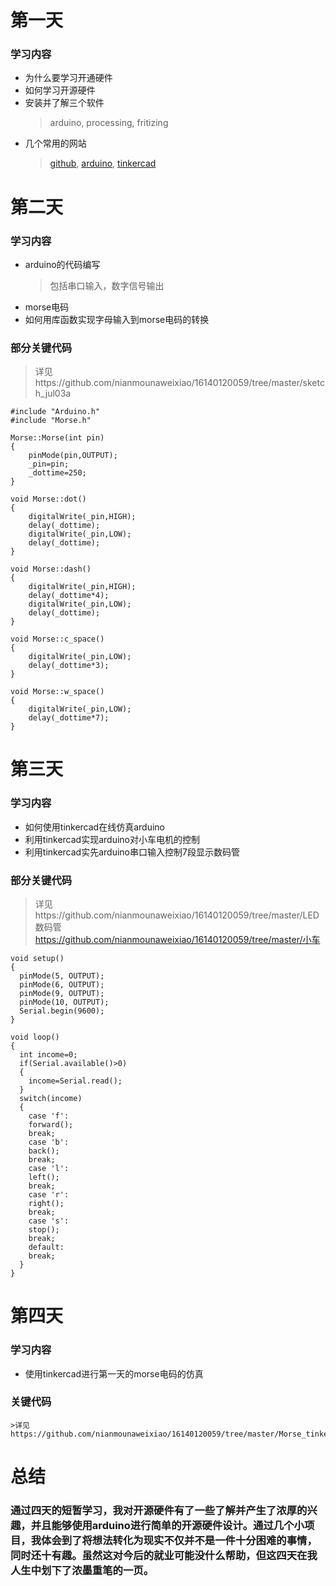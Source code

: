 # 第一天
### 学习内容
- 为什么要学习开通硬件
- 如何学习开源硬件
- 安装并了解三个软件
  >arduino, processing, fritizing
- 几个常用的网站
  >[github](https://github.com), [arduino](https://www.arduino.cc), [tinkercad](https://www.tinkercad.com)
# 第二天
### 学习内容
* arduino的代码编写
  >包括串口输入，数字信号输出
* morse电码
* 如何用库函数实现字母输入到morse电码的转换
### 部分关键代码
   > 详见https://github.com/nianmounaweixiao/16140120059/tree/master/sketch_jul03a
```
#include "Arduino.h"
#include "Morse.h"

Morse::Morse(int pin)
{
	pinMode(pin,OUTPUT);
	_pin=pin;
	_dottime=250;
}

void Morse::dot()
{
	digitalWrite(_pin,HIGH);
	delay(_dottime);
	digitalWrite(_pin,LOW);
	delay(_dottime);
}

void Morse::dash()
{
	digitalWrite(_pin,HIGH);
	delay(_dottime*4);
	digitalWrite(_pin,LOW);
	delay(_dottime);
}

void Morse::c_space()
{
	digitalWrite(_pin,LOW);
	delay(_dottime*3);
}

void Morse::w_space()
{
	digitalWrite(_pin,LOW);
	delay(_dottime*7);
}
```
# 第三天
### 学习内容
- 如何使用tinkercad在线仿真arduino 
- 利用tinkercad实现arduino对小车电机的控制
- 利用tinkercad实先arduino串口输入控制7段显示数码管
### 部分关键代码
   >详见https://github.com/nianmounaweixiao/16140120059/tree/master/LED数码管
   >   https://github.com/nianmounaweixiao/16140120059/tree/master/小车
```
void setup()
{
  pinMode(5, OUTPUT);
  pinMode(6, OUTPUT);
  pinMode(9, OUTPUT);
  pinMode(10, OUTPUT);
  Serial.begin(9600);
}

void loop()
{
  int income=0;
  if(Serial.available()>0)
  {
    income=Serial.read();
  }
  switch(income)
  {
    case 'f':
    forward();
    break;
    case 'b':
    back();
    break;
    case 'l':
    left();
    break;
    case 'r':
    right();
    break;
    case 's':
    stop();
    break;
    default:
    break;
  }   
}
```

# 第四天
### 学习内容
- 使用tinkercad进行第一天的morse电码的仿真
### 关键代码
    >详见https://github.com/nianmounaweixiao/16140120059/tree/master/Morse_tinkercad
    
# 总结
### 通过四天的短暂学习，我对开源硬件有了一些了解并产生了浓厚的兴趣，并且能够使用arduino进行简单的开源硬件设计。通过几个小项目，我体会到了将想法转化为现实不仅并不是一件十分困难的事情，同时还十有趣。虽然这对今后的就业可能没什么帮助，但这四天在我人生中划下了浓墨重笔的一页。
